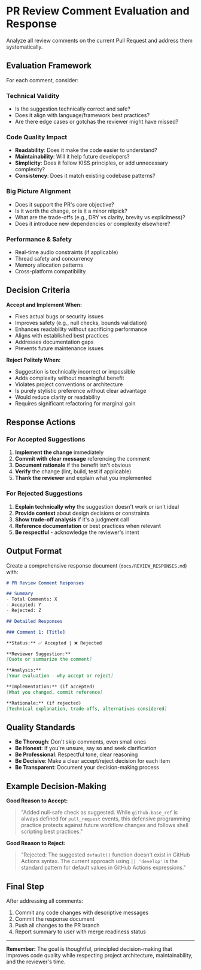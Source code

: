 # PR Review Comment Evaluation and Response

Analyze all review comments on the current Pull Request and address them systematically.

## Evaluation Framework

For each comment, consider:

### Technical Validity

- Is the suggestion technically correct and safe?
- Does it align with language/framework best practices?
- Are there edge cases or gotchas the reviewer might have missed?

### Code Quality Impact

- **Readability**: Does it make the code easier to understand?
- **Maintainability**: Will it help future developers?
- **Simplicity**: Does it follow KISS principles, or add unnecessary complexity?
- **Consistency**: Does it match existing codebase patterns?

### Big Picture Alignment

- Does it support the PR's core objective?
- Is it worth the change, or is it a minor nitpick?
- What are the trade-offs (e.g., DRY vs clarity, brevity vs explicitness)?
- Does it introduce new dependencies or complexity elsewhere?

### Performance & Safety

- Real-time audio constraints (if applicable)
- Thread safety and concurrency
- Memory allocation patterns
- Cross-platform compatibility

## Decision Criteria

**Accept and Implement When:**

- Fixes actual bugs or security issues
- Improves safety (e.g., null checks, bounds validation)
- Enhances readability without sacrificing performance
- Aligns with established best practices
- Addresses documentation gaps
- Prevents future maintenance issues

**Reject Politely When:**

- Suggestion is technically incorrect or impossible
- Adds complexity without meaningful benefit
- Violates project conventions or architecture
- Is purely stylistic preference without clear advantage
- Would reduce clarity or readability
- Requires significant refactoring for marginal gain

## Response Actions

### For Accepted Suggestions

1. **Implement the change** immediately
2. **Commit with clear message** referencing the comment
3. **Document rationale** if the benefit isn't obvious
4. **Verify** the change (lint, build, test if applicable)
5. **Thank the reviewer** and explain what you implemented

### For Rejected Suggestions

1. **Explain technically why** the suggestion doesn't work or isn't ideal
2. **Provide context** about design decisions or constraints
3. **Show trade-off analysis** if it's a judgment call
4. **Reference documentation** or best practices when relevant
5. **Be respectful** - acknowledge the reviewer's intent

## Output Format

Create a comprehensive response document (`docs/REVIEW_RESPONSES.md`) with:

```markdown
# PR Review Comment Responses

## Summary
- Total Comments: X
- Accepted: Y
- Rejected: Z

## Detailed Responses

### Comment 1: [Title]

**Status:** ✅ Accepted | ❌ Rejected

**Reviewer Suggestion:**
[Quote or summarize the comment]

**Analysis:**
[Your evaluation - why accept or reject]

**Implementation:** (if accepted)
[What you changed, commit reference]

**Rationale:** (if rejected)
[Technical explanation, trade-offs, alternatives considered]
```

## Quality Standards

- **Be Thorough**: Don't skip comments, even small ones
- **Be Honest**: If you're unsure, say so and seek clarification
- **Be Professional**: Respectful tone, clear reasoning
- **Be Decisive**: Make a clear accept/reject decision for each item
- **Be Transparent**: Document your decision-making process

## Example Decision-Making

**Good Reason to Accept:**
> "Added null-safe check as suggested. While `github.base_ref` is always defined for
> `pull_request` events, this defensive programming practice protects against future
> workflow changes and follows shell scripting best practices."

**Good Reason to Reject:**
> "Rejected: The suggested `default()` function doesn't exist in GitHub Actions syntax.
> The current approach using `|| 'develop'` is the standard pattern for default values
> in GitHub Actions expressions."

## Final Step

After addressing all comments:

1. Commit any code changes with descriptive messages
2. Commit the response document
3. Push all changes to the PR branch
4. Report summary to user with merge readiness status

---

**Remember:** The goal is thoughtful, principled decision-making that improves code quality
while respecting project architecture, maintainability, and the reviewer's time.
